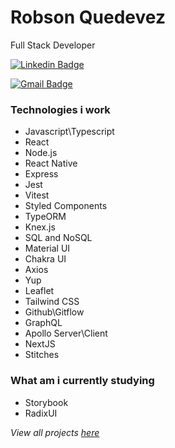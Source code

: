 # Robson Quedevez

 Full Stack Developer


[![Linkedin Badge](https://img.shields.io/badge/-Robson_Quedevez-0077B5?style=for-the-badge&logo=linkedin&logoColor=white)](https://www.linkedin.com/in/robson-quedevez-de-alcantara/)

[![Gmail Badge](https://img.shields.io/badge/-robson.quedevez@hotmail.com-0077B5?style=flat-square&logo=Gmail&logoColor=white&link=mailto:robson.quedevez@hotmail.com)](mailto:robson.quedevez@hotmail.com)


### Technologies i work

- Javascript\Typescript
- React
- Node.js
- React Native
- Express
- Jest
- Vitest
- Styled Components
- TypeORM
- Knex.js
- SQL and NoSQL
- Material UI
- Chakra UI
- Axios
- Yup
- Leaflet
- Tailwind CSS
- Github\Gitflow
- GraphQL
- Apollo Server\Client
- NextJS
- Stitches

### What am i currently studying

- Storybook
- RadixUI

_View all projects [here](https://github.com/robsonquedevez?tab=repositories)_
